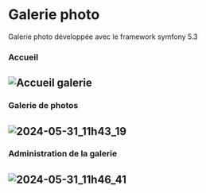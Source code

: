 # Galerie photo
Galerie photo développée avec le framework symfony 5.3   

### Accueil
![Accueil galerie](https://github.com/Michelle-al/galerie-photos/assets/51328399/18f035ca-3e5e-475c-8b42-c67337d4907e)  
----------------------------------------------------------------------------------------------------------------------

### Galerie de photos
![2024-05-31_11h43_19](https://github.com/Michelle-al/galerie-photos/assets/51328399/f6ccc4c3-555b-46aa-8373-ec93188ecead) 
----------------------------------------------------------------------------------------------------------------------

### Administration de la galerie
![2024-05-31_11h46_41](https://github.com/Michelle-al/galerie-photos/assets/51328399/21098d12-6018-4614-bf8c-df9177e5ab63) 
----------------------------------------------------------------------------------------------------------------------


